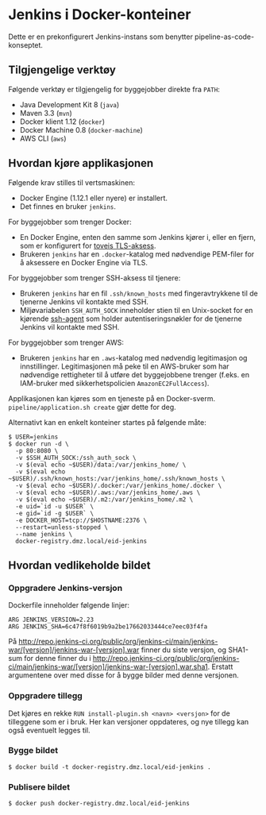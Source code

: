 # Jenkins i Docker-konteiner

Dette er en prekonfigurert Jenkins-instans som benytter pipeline-as-code-konseptet.

## Tilgjengelige verktøy

Følgende verktøy er tilgjengelig for byggejobber direkte fra `PATH`:
* Java Development Kit 8 (`java`)
* Maven 3.3 (`mvn`)
* Docker klient 1.12 (`docker`)
* Docker Machine 0.8 (`docker-machine`)
* AWS CLI (`aws`)

## Hvordan kjøre applikasjonen

Følgende krav stilles til vertsmaskinen:
* Docker Engine (1.12.1 eller nyere) er installert.
* Det finnes en bruker `jenkins`.

For byggejobber som trenger Docker:
* En Docker Engine, enten den samme som Jenkins kjører i, eller en fjern, som er konfigurert for [toveis TLS-aksess](https://docs.docker.com/engine/security/https/).
* Brukeren `jenkins` har en `.docker`-katalog med nødvendige PEM-filer for å aksessere en Docker Engine via TLS.

For byggejobber som trenger SSH-aksess til tjenere:
* Brukeren `jenkins` har en fil `.ssh/known_hosts` med fingeravtrykkene til de tjenerne Jenkins vil kontakte med SSH.
* Miljøvariabelen `SSH_AUTH_SOCK` inneholder stien til en Unix-socket for en kjørende
  [ssh-agent](https://wiki.archlinux.org/index.php/SSH_keys#SSH_agents) som holder autentiseringsnøkler for de tjenerne
  Jenkins vil kontakte med SSH.
  
For byggejobber som trenger AWS:
* Brukeren `jenkins` har en `.aws`-katalog med nødvendig legitimasjon og innstillinger. Legitimasjonen må peke til
  en AWS-bruker som har nødvendige rettigheter til å utføre det byggejobbene trenger
  (f.eks. en IAM-bruker med sikkerhetspolicien `AmazonEC2FullAccess`).

Applikasjonen kan kjøres som en tjeneste på en Docker-sverm. `pipeline/application.sh create` gjør dette for deg.

Alternativt kan en enkelt konteiner startes på følgende måte:
```
$ USER=jenkins
$ docker run -d \
  -p 80:8080 \
  -v $SSH_AUTH_SOCK:/ssh_auth_sock \
  -v $(eval echo ~$USER)/data:/var/jenkins_home/ \
  -v $(eval echo ~$USER)/.ssh/known_hosts:/var/jenkins_home/.ssh/known_hosts \
  -v $(eval echo ~$USER)/.docker:/var/jenkins_home/.docker \
  -v $(eval echo ~$USER)/.aws:/var/jenkins_home/.aws \
  -v $(eval echo ~$USER)/.m2:/var/jenkins_home/.m2 \
  -e uid=`id -u $USER` \
  -e gid=`id -g $USER` \
  -e DOCKER_HOST=tcp://$HOSTNAME:2376 \
  --restart=unless-stopped \
  --name jenkins \
  docker-registry.dmz.local/eid-jenkins
```

## Hvordan vedlikeholde bildet

### Oppgradere Jenkins-versjon

Dockerfile inneholder følgende linjer:

```
ARG JENKINS_VERSION=2.23
ARG JENKINS_SHA=6c47f8f6019b9a2be17662033444ce7eec03f4fa
```

På http://repo.jenkins-ci.org/public/org/jenkins-ci/main/jenkins-war/[versjon]/jenkins-war-[versjon].war finner du siste versjon, og SHA1-sum for denne finner du i http://repo.jenkins-ci.org/public/org/jenkins-ci/main/jenkins-war/[versjon]/jenkins-war-[versjon].war.sha1. Erstatt argumentene over med disse for å bygge bilder med denne versjonen.

### Oppgradere tillegg

Det kjøres en rekke `RUN install-plugin.sh <navn> <versjon>` for de tilleggene som er i bruk. Her kan versjoner oppdateres, og nye tillegg kan også eventuelt legges til.

### Bygge bildet

```
$ docker build -t docker-registry.dmz.local/eid-jenkins .
```

### Publisere bildet

```
$ docker push docker-registry.dmz.local/eid-jenkins
```

